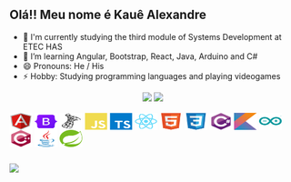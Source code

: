## Olá!! Meu nome é Kauê Alexandre                                                      

  





- 🔭 I'm currently studying the third module of Systems Development at ETEC HAS
- 🌱 I’m learning Angular, Bootstrap, React, Java, Arduino and C#
- 😄 Pronouns: He / His
- ⚡ Hobby: Studying programming languages and playing videogames

<div align="center">
   <img height="180em" src="https://github-readme-stats.vercel.app/api?username=kauezin05&show_icons=true&theme=dark&include_all_commits=true&count_private=true"/>
   <img height="180em" src="https://github-readme-stats.vercel.app/api/top-langs/?username=kauezin05&layout=compact&langs_count=7&theme=dark"/>
</div>  

<div style="display: inline_block"><br>
   <img align="center" alt="Kaue-Angularjs" height="30" width="40" src="https://raw.githubusercontent.com/devicons/devicon/master/icons/angularjs/angularjs-original.svg">
   <img align="center" alt="Kaue-Boootstrap" height="30" width="40" src="https://raw.githubusercontent.com/devicons/devicon/master/icons/bootstrap/bootstrap-original.svg">
   <img align="center" alt="Kaue-SQL" height="30" width="40" src="https://raw.githubusercontent.com/devicons/devicon/master/icons/microsoftsqlserver/microsoftsqlserver-plain.svg">
   <img align="center" alt="Kaue-Js" height="30" width="40" src="https://raw.githubusercontent.com/devicons/devicon/master/icons/javascript/javascript-plain.svg">
   <img align="center" alt="Kaue-Ts" height="30" width="40" src="https://raw.githubusercontent.com/devicons/devicon/master/icons/typescript/typescript-plain.svg">
   <img align="center" alt="Kaue-React" height="30" width="40" src="https://raw.githubusercontent.com/devicons/devicon/master/icons/react/react-original.svg">
   <img align="center" alt="Kaue-HTML" height="30" width="40" src="https://raw.githubusercontent.com/devicons/devicon/master/icons/html5/html5-original.svg">
   <img align="center" alt="Kaue-CSS" height="30" width="40" src="https://raw.githubusercontent.com/devicons/devicon/master/icons/css3/css3-original.svg">
   <img align="center" alt="Kaue-Csharp" height="30" width="40" src="https://raw.githubusercontent.com/devicons/devicon/master/icons/csharp/csharp-original.svg">
   <img align="center" alt="Kaue-Kotlin" height="30" width="40" src="https://raw.githubusercontent.com/devicons/devicon/master/icons/kotlin/kotlin-original.svg">
  <img align="center" alt="Kaue-Arduino" height="30" width="40" src="https://raw.githubusercontent.com/devicons/devicon/master/icons/arduino/arduino-original.svg">
  <img align="center" alt="Kaue-Cplusplus" height="30" width="40" src="https://raw.githubusercontent.com/devicons/devicon/master/icons/cplusplus/cplusplus-original.svg">
   <img align="center" alt="Kaue-java" height="30" width="40" src="https://raw.githubusercontent.com/devicons/devicon/master/icons/java/java-original.svg">
   <img align="center" alt="Kaue-spring" height="30" width="40" src="https://raw.githubusercontent.com/devicons/devicon/master/icons/spring/spring-original.svg">
   
  
  
</div>

##

<div> 
  <a href="https://www.linkedin.com/in/kauê-alexandre-425114213/" target="_blank"><img src="https://img.shields.io/badge/-LinkedIn-%230077B5?style=for-the-badge&logo=linkedin&logoColor=white" target="_blank"></a> 
</div>


